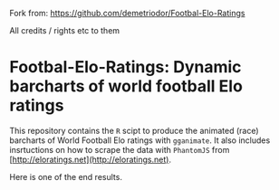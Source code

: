 
Fork from: https://github.com/demetriodor/Footbal-Elo-Ratings

All credits / rights etc to them

# Footbal-Elo-Ratings: Dynamic barcharts of world football Elo ratings

This repository contains the `R` scipt to produce the animated (race) barcharts of World Football Elo ratings with `gganimate`. It also includes insrtuctions on how to scrape the data with `PhantomJS` from [http://eloratings.net](http://eloratings.net).

Here is one of the end results.

